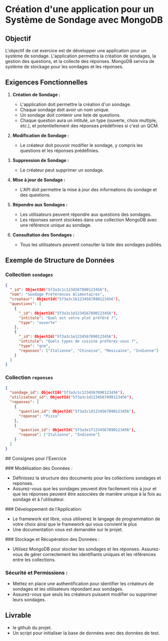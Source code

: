 # Création d'une application pour un Système de Sondage avec MongoDB

## Objectif

L'objectif de cet exercice est de développer une application pour un système de sondage. L'application permettra la création de sondages, la gestion des questions, et la collecte des réponses. MongoDB servira de système de stockage pour les sondages et les réponses.

## Exigences Fonctionnelles

1. **Création de Sondage :**
   - L'application doit permettre la création d'un sondage.
   - Chaque sondage doit avoir un nom unique.
   - Un sondage doit contenir une liste de questions.
   - Chaque question aura un intitulé, un type (ouverte, choix multiple, etc.), et potentiellement des réponses prédéfinies si c'est un QCM.

2. **Modification de Sondage :**
   - Le créateur doit pouvoir modifier le sondage, y compris les questions et les réponses prédéfinies.

3. **Suppression de Sondage :**
   - Le créateur peut supprimer un sondage.

4. **Mise à jour de Sondage :**
   - L'API doit permettre la mise à jour des informations du sondage et des questions.

5. **Répondre aux Sondages :**
   - Les utilisateurs peuvent répondre aux questions des sondages.
   - Les réponses seront stockées dans une collection MongoDB avec une référence unique au sondage.

6. **Consultation des Sondages :**
   - Tous les utilisateurs peuvent consulter la liste des sondages publiés.

## Exemple de Structure de Données

### Collection `sondages`

```json
{
  "_id": ObjectId("5f3a3c1c1234567890123456"),
  "nom": "Sondage Préférences Alimentaires",
  "createur": ObjectId("5f3a3c1b1234567890123456"),
  "questions": [
    {
      "_id": ObjectId("5f3a3c1d1234567890123456"),
      "intitule": "Quel est votre plat préféré ?",
      "type": "ouverte"
    },
    {
      "_id": ObjectId("5f3a3c1e1234567890123456"),
      "intitule": "Quels types de cuisine préférez-vous ?",
      "type": "qcm",
      "reponses": ["Italienne", "Chinoise", "Mexicaine", "Indienne"]
    }
  ]
}
```

### Collection `reponses`

```json
{
  "sondage_id": ObjectId("5f3a3c1c1234567890123456"),
  "utilisateur_id": ObjectId("5f3a3c1d1234567890123456"),
  "reponses": [
    {
      "question_id": ObjectId("5f3a3c1d1234567890123456"),
      "reponse": "Pizza"
    },
    {
      "question_id": ObjectId("5f3a3e1f1234567890123456"),
      "reponse": ["Italienne", "Indienne"]
    }
  ]
}
```

## Consignes pour l'Exercice

### Modélisation des Données :

- Définissez la structure des documents pour les collections sondages et reponses.
- Assurez-vous que les sondages peuvent être facilement mis à jour et que les réponses peuvent être associées de manière unique à la fois au sondage et à l'utilisateur.

### Développement de l'Application:

- Le framework est libre, vous utiliserez le langage de programmation de votre choix ainsi que le framework qui vous convient le plus
- Une documentation vous est demandée sur le projet.

### Stockage et Récupération des Données :

- Utilisez MongoDB pour stocker les sondages et les réponses.
Assurez-vous de gérer correctement les identifiants uniques et les références entre les collections.

### Sécurité et Permissions :

- Mettez en place une authentification pour identifier les créateurs de sondages et les utilisateurs répondant aux sondages.
- Assurez-vous que seuls les créateurs puissent modifier ou supprimer leurs sondages.

## Livrable

- le github du projet.
- Un script pour initialiser la base de données avec des données de test.